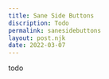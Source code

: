 ```yaml
---
title: Sane Side Buttons
discription: Todo
permalink: sanesidebuttons
layout: post.njk
date: 2022-03-07
---
```


todo